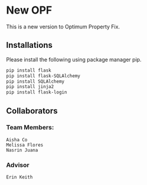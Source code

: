 # New OPF

This is a new version to Optimum Property Fix.

## Installations
Please install the following using package manager pip.

```bash
pip install flask
pip install flask-SQLAlchemy
pip install SQLAlchemy
pip install jinja2
pip install flask-login
```

## Collaborators

### Team Members:
    Aisha Co
    Melissa Flores
    Nasrin Juana

### Advisor
    Erin Keith
